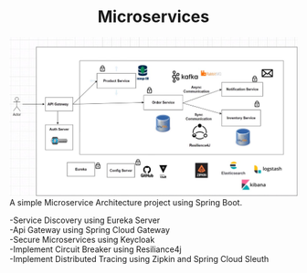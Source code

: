 
<h1 align="center"> Microservices</h1>  

![alt text](https://github.com/fatjon1/microservice/blob/Service_Discovery_Added/microservice.jpg)  
A simple Microservice Architecture project using Spring Boot.  

-Service Discovery using Eureka Server  
-Api Gateway using Spring Cloud Gateway  
-Secure Microservices using Keycloak  
-Implement Circuit Breaker using Resiliance4j  
-Implement Distributed Tracing using Zipkin and Spring Cloud Sleuth  
